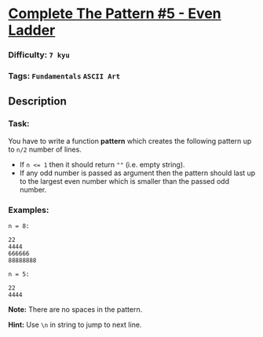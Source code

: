 # [Complete The Pattern #5 - Even Ladder](https://www.codewars.com/kata/55749101ae1cf7673800003e)

### Difficulty: `7 kyu`

### Tags: `Fundamentals` `ASCII Art`

## Description

### Task:
You have to write a function **pattern** which creates the following pattern up to `n/2` number of lines.

- If `n <= 1` then it should return `""` (i.e. empty string).
- If any odd number is passed as argument then the pattern should last up to the largest even number which is smaller than the passed odd number.

### Examples:
`n = 8:`

```
22
4444
666666
88888888
```

`n = 5:`

```
22
4444
```

**Note:** There are no spaces in the pattern.

**Hint:** Use `\n` in string to jump to next line.